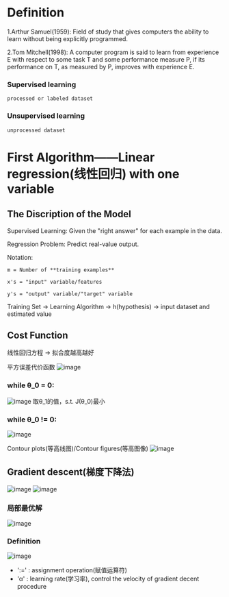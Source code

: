 # Definition
1.Arthur Samuel(1959): Field of study that gives computers the ability to learn without being explicitly programmed.

2.Tom Mitchell(1998): A computer program is said to learn from experience E with respect to some task T and some performance measure P, if its performance on T, as measured by P, improves with experience E.
### Supervised learning
	processed or labeled dataset
### Unsupervised learning
	unprocessed dataset

# First Algorithm——Linear regression(线性回归) with one variable
## The Discription of the Model
Supervised Learning: Given the "right answer" for each example in the data.

Regression Problem: Predict real-value output.

Notation:
	
	m = Number of **training examples**
	
	x's = "input" variable/features
	
	y's = "output" variable/"target" variable
	
Training Set -> Learning Algorithm -> h(hypothesis) -> input dataset and estimated value

## Cost Function
线性回归方程 -> 拟合度越高越好

平方误差代价函数
![image](https://user-images.githubusercontent.com/116483698/209258523-af83fbfb-2044-4e3c-919e-0987be92d383.png)

### while θ_0 = 0:
![image](https://user-images.githubusercontent.com/116483698/209258834-15fcfc33-a213-4781-bb0e-5f49da823586.png)
取θ_1的值，s.t. J(θ_0)最小

### while θ_0 != 0:
![image](https://user-images.githubusercontent.com/116483698/209289872-41674aad-0c87-490e-9fb1-be1a8b4079e3.png)

Contour plots(等高线图)/Contour figures(等高图像)
![image](https://user-images.githubusercontent.com/116483698/209290251-27f8ddbc-4a6b-4283-82b1-cbb6149e0cb5.png)

## Gradient descent(梯度下降法)
![image](https://user-images.githubusercontent.com/116483698/209291588-6b05496d-0c1b-439a-badb-74d313486f6f.png)
![image](https://user-images.githubusercontent.com/116483698/209291938-52767aa4-4e67-4ed0-93b8-f1ba9017e500.png)
### 局部最优解
![image](https://user-images.githubusercontent.com/116483698/209293182-b643816c-921e-4f7c-9ba7-e7c4a47594b1.png)
### Definition
![image](https://user-images.githubusercontent.com/116483698/209293276-4f511605-091e-49f7-855a-b09b16584afd.png)
- ':=' : assignment operation(赋值运算符)
- 'α' : learning rate(学习率), control the velocity of gradient decent procedure
